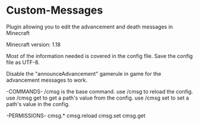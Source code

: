 # Custom-Messages
Plugin allowing you to edit the advancement and death messages in Minecraft

Minecraft version: 1.18

Most of the information needed is covered in the config file.
Save the config file as UTF-8.

Disable  the "announceAdvancement" gamerule in game for the advancement messages to work.


-COMMANDS-
  /cmsg is the base command.
  use /cmsg to reload the config.
  use /cmsg get <path> to get a path's value from the config.
  use /cmsg set <path> <value> to set a path's value in the config.
  
-PERMISSIONS-
  cmsg.*
    cmsg.reload
    cmsg.set
    cmsg.get
